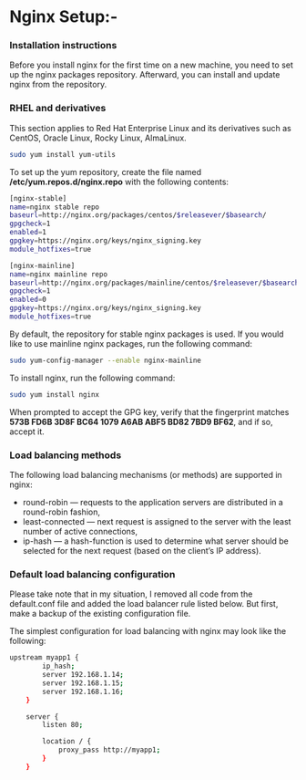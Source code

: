 # Nginx Setup:-

### Installation instructions

Before you install nginx for the first time on a new machine, you need to set up the nginx packages repository. Afterward, you can install and update nginx from the repository.

### RHEL and derivatives

This section applies to Red Hat Enterprise Linux and its derivatives such as CentOS, Oracle Linux, Rocky Linux, AlmaLinux.

```sh
sudo yum install yum-utils
```
To set up the yum repository, create the file named <b>/etc/yum.repos.d/nginx.repo</b> with the following contents:

```sh
[nginx-stable]
name=nginx stable repo
baseurl=http://nginx.org/packages/centos/$releasever/$basearch/
gpgcheck=1
enabled=1
gpgkey=https://nginx.org/keys/nginx_signing.key
module_hotfixes=true

[nginx-mainline]
name=nginx mainline repo
baseurl=http://nginx.org/packages/mainline/centos/$releasever/$basearch/
gpgcheck=1
enabled=0
gpgkey=https://nginx.org/keys/nginx_signing.key
module_hotfixes=true
```

By default, the repository for stable nginx packages is used. If you would like to use mainline nginx packages, run the following command:

```sh
sudo yum-config-manager --enable nginx-mainline
```

To install nginx, run the following command:

```sh
sudo yum install nginx
```

When prompted to accept the GPG key, verify that the fingerprint matches <b>573B FD6B 3D8F BC64 1079 A6AB ABF5 BD82 7BD9 BF62</b>, and if so, accept it.

### Load balancing methods

The following load balancing mechanisms (or methods) are supported in nginx:
- round-robin — requests to the application servers are distributed in a round-robin fashion,
- least-connected — next request is assigned to the server with the least number of active connections,
- ip-hash — a hash-function is used to determine what server should be selected for the next request (based on the client’s IP address).

### Default load balancing configuration

Please take note that in my situation, I removed all code from the default.conf file and added the load balancer rule listed below. But first, make a backup of the existing configuration file.

The simplest configuration for load balancing with nginx may look like the following:

```sh
upstream myapp1 {
        ip_hash;
        server 192.168.1.14;
        server 192.168.1.15;
        server 192.168.1.16;
    }

    server {
        listen 80;

        location / {
            proxy_pass http://myapp1;
        }
    }
```


